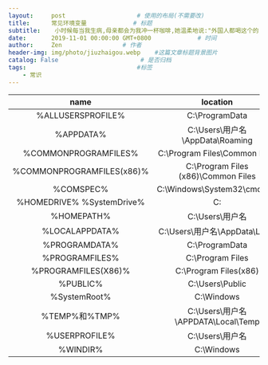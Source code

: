 ```yaml
---
layout:     post                    # 使用的布局(不需要改)
title:      常见环境变量             # 标题
subtitle:    小时候每当我生病,母亲都会为我冲一杯咖啡,她温柔地说:"外国人都喝这个的"幼小的我总害怕咖啡,酸甜苦涩交错.如今我走遍米萝\上岛\星巴克都找不到小时候喝的那个味道,直到那天我喝了一杯板蓝根… #副标题
date:       2019-11-01 00:00:00 GMT+0800             # 时间
author:     Zen                 # 作者
header-img: img/photo/jiuzhaigou.webp    #这篇文章标题背景图片
catalog: False                       # 是否归档
tags:                               #标签
    - 常识
---
```

|name|location|
|:--:|:--:|
|%ALLUSERSPROFILE%|C:\ProgramData|
|%APPDATA%|C:\Users\用户名\AppData\Roaming|
|%COMMONPROGRAMFILES%|C:\Program Files\Common Files|
|%COMMONPROGRAMFILES(x86)%|C:\Program Files (x86)\Common Files|
|%COMSPEC%|C:\Windows\System32\cmd.exe|
|%HOMEDRIVE% %SystemDrive%|C:|
|%HOMEPATH%|C:\Users\用户名|
|%LOCALAPPDATA%|C:\Users\用户名\AppData\Local|
|%PROGRAMDATA%|C:\ProgramData|
|%PROGRAMFILES%|C:\Program Files|
|%PROGRAMFILES(X86)%|C:\Program Files(x86)|
|%PUBLIC%|C:\Users\Public|
|%SystemRoot%|C:\Windows|
|%TEMP%和%TMP%|C:\Users\用户名\APPDATA\Local\Temp|
|%USERPROFILE%|C:\Users\用户名|
|%WINDIR%|C:\Windows|
